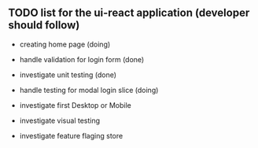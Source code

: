## TODO list for the ui-react application (developer should follow)
- creating home page (doing)
- handle validation for login form (done)
- investigate unit testing (done)
- handle testing for modal login slice (doing)

- investigate first Desktop or Mobile
- investigate visual testing
- investigate feature flaging store